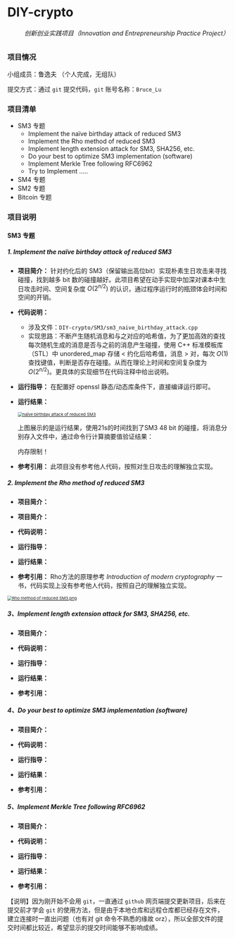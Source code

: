 # DIY-crypto
<h6 align="right">创新创业实践项目（Innovation and Entrepreneurship Practice Project）</h6>

### 项目情况

小组成员：鲁逸夫 （个人完成，无组队）

提交方式：通过 `git`  提交代码，`git` 账号名称：`Bruce_Lu`

### 项目清单

- SM3 专题
  - Implement the naïve birthday attack of reduced SM3
  - Implement the Rho method of reduced SM3
  - Implement length extension attack for SM3, SHA256, etc.
  - Do your best to optimize SM3 implementation (software)
  - Implement Merkle Tree following RFC6962
  - Try to Implement .....
- SM4 专题
- SM2 专题
- Bitcoin 专题



### 项目说明

#### SM3 专题

##### 1. Implement the naïve birthday attack of reduced SM3

- **项目简介：** 针对约化后的 SM3（保留输出高位bit）实现朴素生日攻击来寻找碰撞，找到越多 bit 数的碰撞越好。此项目希望在动手实现中加深对课本中生日攻击时间、空间复杂度 $O(2^{n/2})$ 的认识，通过程序运行时的瓶颈体会时间和空间的开销。

- **代码说明：**
  
  - 涉及文件：`DIY-crypto/SM3/sm3_naive_birthday_attack.cpp` 
  - 实现思路：不断产生随机消息和与之对应的哈希值，为了更加高效的查找每次随机生成的消息是否与之前的消息产生碰撞，使用 C++ 标准模板库（STL）中 unordered_map 存储 < 约化后哈希值，消息 > 对，每次 $O(1)$ 查找键值，判断是否存在碰撞。从而在理论上时间和空间复杂度为 $O(2^{n/2})$。更具体的实现细节在代码注释中给出说明。
  
- **运行指导：** 在配置好 openssl 静态/动态库条件下，直接编译运行即可。

- **运行结果：**

  [<img src="https://s1.ax1x.com/2022/07/27/vpZNl9.png" alt="naïve birthday attack of reduced SM3" style="zoom: 67%;" />](https://imgtu.com/i/vpZNl9)

  上图展示的是运行结果，使用21s的时间找到了SM3 48 bit 的碰撞，将消息分别存入文件中，通过命令行计算摘要值验证结果：

  内存限制！

- **参考引用：** 此项目没有参考他人代码，按照对生日攻击的理解独立实现。



##### 2. Implement the Rho method of reduced SM3

- **项目简介：**



- **项目简介：**

- **代码说明：**
- **运行指导：**

- **运行结果：**





- **参考引用：** Rho方法的原理参考 *Introduction of modern cryptography* 一书，代码实现上没有参考他人代码，按照自己的理解独立实现。







[<img src="https://s1.ax1x.com/2022/07/27/vpZh0P.png" alt="Rho method of reduced SM3.png" style="zoom:67%;" />](https://imgtu.com/i/vpZh0P)



##### 3、Implement length extension attack for SM3, SHA256, etc.

- **项目简介：**

- **代码说明：**
- **运行指导：**

- **运行结果：**

- **参考引用：**



##### 4、Do your best to optimize SM3 implementation (software)

- **项目简介：**

- **代码说明：**
- **运行指导：**

- **运行结果：**

- **参考引用：**



##### 5、Implement Merkle Tree following RFC6962

- **项目简介：**

- **代码说明：**
- **运行指导：**

- **运行结果：**

- **参考引用：**



【说明】因为刚开始不会用 `git`，一直通过 `github` 网页端提交更新项目，后来在提交前才学会 `git` 的使用方法，但是由于本地仓库和远程仓库都已经存在文件，建立连接时一直出问题（也有对 git 命令不熟悉的缘故 orz），所以全部文件的提交时间都比较近，希望显示的提交时间能够不影响成绩。

